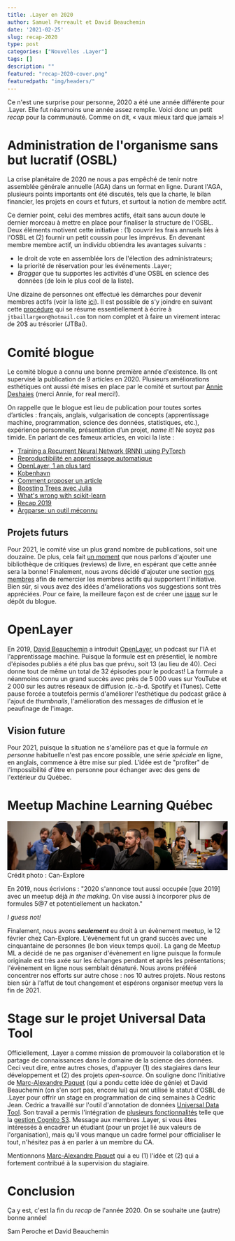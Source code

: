 ```yaml
---
title: .Layer en 2020
author: Samuel Perreault et David Beauchemin
date: '2021-02-25'
slug: recap-2020
type: post
categories: ["Nouvelles .Layer"]
tags: []
description: ""
featured: "recap-2020-cover.png"
featuredpath: "img/headers/"
---
```


Ce n'est une surprise pour personne, 2020 a été une année différente pour .Layer. Elle fut néanmoins une année assez remplie. Voici donc un petit *recap* pour la communauté. Comme on dit, « vaux mieux tard que jamais »!

# Administration de l'organisme sans but lucratif (OSBL) 
La crise planétaire de 2020 ne nous a pas empêché de tenir notre assemblée générale annuelle (AGA) dans un format en ligne. Durant l'AGA, plusieurs points importants ont été discutés, tels que la charte, le bilan financier, les projets en cours et futurs, et surtout la notion de membre actif.

Ce dernier point, celui des membres actifs, était sans aucun doute le dernier morceau à mettre en place pour finaliser la structure de l'OSBL. Deux éléments motivent cette initiative : (1) couvrir les frais annuels liés à l'OSBL et (2) fournir un petit coussin pour les imprévus. En devenant membre membre actif, un individu obtiendra les avantages suivants :

- le droit de vote en assemblée lors de l'élection des administrateurs;
- la priorité de réservation pour les événements .Layer;
- _Bragger_ que tu supportes les activités d'une OSBL en science des données (de loin le plus cool de la liste).

Une dizaine de personnes ont effectué les démarches pour devenir membres actifs (voir la liste [ici](https://github.com/dot-layer/charte-osbl/blob/master/LISTEMEMBRES.md)). Il est possible de s'y joindre en suivant cette [procédure](https://github.com/dot-layer/charte-osbl/blob/master/DEVENIRMEMBRE.md) qui se résume essentiellement à écrire à `jtbaillargeon@hotmail.com` ton nom complet et à faire un virement interac de 20$ au trésorier (JTBai). 

# Comité blogue
Le comité blogue a connu une bonne première année d'existence.  Ils ont supervisé la publication de 9 articles en 2020. Plusieurs améliorations esthétiques ont aussi été mises en place par le comité et surtout par [Annie Deshaies](https://github.com/AnnieDeshaies) (merci Annie, for real merci!).

On rappelle que le blogue est lieu de publication pour toutes sortes d’articles : français, anglais, vulgarisation de concepts (apprentissage machine, programmation, science des données, statistiques, etc.), expérience personnelle, présentation d’un projet, *name it*! Ne soyez pas timide. En parlant de ces fameux articles, en voici la liste :

- [Training a Recurrent Neural Network (RNN) using PyTorch](https://www.dotlayer.org/en/blog/2020-08-19-train-a-sequence-model-with-poutyne/machine-learning/)
- [Reproductibilité en apprentissage automatique](https://www.dotlayer.org/blog/2020-10-30-reproducibility-in-ml-a-talk/machine-learning/)
- [OpenLayer, 1 an plus tard](https://www.dotlayer.org/blog/2020-07-29-openlayer-one-year/podcast/)
- [Kobenhavn](https://www.dotlayer.org/blog/2020-06-09/copenhagen/)
- [Comment proposer un article](https://www.dotlayer.org/blog/2020-03-19-howto/howto-fr/)
- [Boosting Trees avec Julia](https://www.dotlayer.org/blog/2020-01-04-julia-boosting-trees/julia-boosting-trees/)
- [What's wrong with scikit-learn](https://www.dotlayer.org/en/blog/2020-03-04-what-is-wrong-with-sklearn/neat-machine-learning-pipelines/)
- [Recap 2019](https://www.dotlayer.org/blog/2019-12-19-recap-2019/recap-2019/)
- [Argparse: un outil méconnu](https://www.dotlayer.org/blog/2019-05-21-argparse-package/optparse-package/)

## Projets futurs
Pour 2021, le comité vise un plus grand nombre de publications, soit une douzaine. De plus, cela fait [un moment](https://github.com/dot-layer/blog/issues/14) que nous parlons d'ajouter une bibliothèque de critiques (reviews) de livre, en espérant que cette année sera la bonne! Finalement, nous avons décidé d'ajouter une section [nos membres](https://github.com/dot-layer/blog/issues/112) afin de remercier les membres actifs qui supportent l'initiative. Bien sûr, si vous avez des idées d'améliorations vos suggestions sont très appréciées. Pour ce faire, la meilleure façon est de créer une [issue](https://github.com/dot-layer/blog/issues) sur le dépôt du blogue.

# OpenLayer
En 2019, [David Beauchemin](https://github.com/davebulaval) a introduit [OpenLayer](https://anchor.fm/open-layer), un podcast sur l'IA et l'apprentissage machine. Puisque la formule est en présentiel, le nombre d'épisodes publiés a été plus bas que prévu, soit 13 (au lieu de 40). Ceci donne tout de même un total de 32 épisodes pour le podcast! La formule a néanmoins connu un grand succès avec près de 5 000 vues sur YouTube et 2 000 sur les autres réseaux de diffusion (c.-à-d. Spotify et iTunes). Cette pause forcée a toutefois permis d'améliorer l'esthétique du podcast grâce à l'ajout de _thumbnails_, l'amélioration des messages de diffusion et le peaufinage de l'image. 

## Vision future
Pour 2021, puisque la situation ne s'améliore pas et que la formule *en personne* habituelle n'est pas encore possible, une série _spéciale_ en ligne, en anglais, commence à être mise sur pied. L'idée est de "profiter" de l'impossibilité d'être en personne pour échanger avec des gens de l'extérieur du Québec.
# Meetup Machine Learning Québec
![Meetup chez Can-Explore](fig/merge_img_can_explore.jpg)
Crédit photo : Can-Explore

En 2019, nous écrivions : "2020 s'annonce tout aussi occupée [que 2019] avec un meetup déjà *in the making*. On vise aussi à incorporer plus de formules 5@7 et potentiellement un hackaton."

_I guess not!_

Finalement, nous avons _**seulement**_ eu droit à un évènement meetup, le 12 février chez Can-Explore. L'évènement fut un grand succès avec une cinquantaine de personnes (le bon vieux temps quoi). La gang de Meetup ML a décidé de ne pas organiser d'évènement en ligne puisque la formule originale est très axée sur les échanges pendant et après les présentations; l'évènement en ligne nous semblait dénaturé. Nous avons préféré concentrer nos efforts sur autre chose : nos 10 autres projets. Nous restons bien sûr à l'affut de tout changement et espérons organiser meetup vers la fin de 2021.

# Stage sur le projet Universal Data Tool
Officiellement, .Layer a comme mission de promouvoir la collaboration et le partage de connaissances dans le domaine de la science des données. Ceci veut dire, entre autres choses, d'appuyer (1) des stagiaires dans leur développement et (2) des projets *open-source*. On souligne donc l'initiative de [Marc-Alexandre Paquet](https://github.com/Ownmarc) (qui a pondu cette idée de génie) et David Beauchemin (on s'en sort pas, encore lui) qui ont utilisé le statut d'OSBL de .Layer pour offrir un stage en programmation de cinq semaines à Cedric Jean. Cedric a travaillé sur l'outil d'annotation de données [Universal Data Tool](https://universaldatatool.com/). Son travail a permis l'intégration de [plusieurs fonctionnalités](https://github.com/UniversalDataTool/universal-data-tool/issues?q=CedricJean) telle que la [gestion Cognito S3](https://github.com/UniversalDataTool/universal-data-tool/pull/103).
Message aux membres .Layer, si vous êtes intéressés à encadrer un étudiant (pour un projet lié aux valeurs de l'organisation), mais qu'il vous manque un cadre formel pour officialiser le tout, n'hésitez pas à en parler à un membre du CA.

Mentionnons [Marc-Alexandre Paquet](https://github.com/Ownmarc) qui a eu (1) l'idée et (2) qui a fortement contribué à la supervision du stagiaire.

# Conclusion
Ça y est, c'est la fin du _recap_ de l'année 2020. On se souhaite une (autre) bonne année!

Sam Peroche et David Beauchemin
